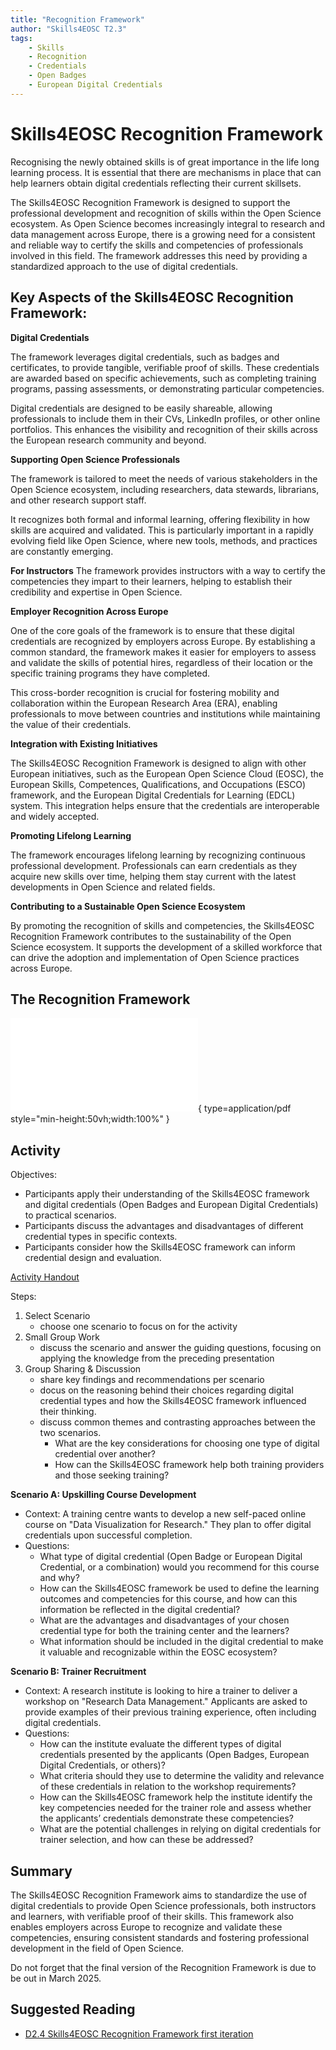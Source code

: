 ```yaml
---
title: "Recognition Framework"
author: "Skills4EOSC T2.3"
tags: 
    - Skills
    - Recognition
    - Credentials
    - Open Badges
    - European Digital Credentials
---
```


# Skills4EOSC Recognition Framework

Recognising the newly obtained skills is of great importance in the life long learning process. It is essential that there are mechanisms in place that can help learners obtain digital credentials reflecting their current skillsets.

The Skills4EOSC Recognition Framework is designed to support the professional development and recognition of skills within the Open Science ecosystem. As Open Science becomes increasingly integral to research and data management across Europe, there is a growing need for a consistent and reliable way to certify the skills and competencies of professionals involved in this field. The framework addresses this need by providing a standardized approach to the use of digital credentials.

## Key Aspects of the Skills4EOSC Recognition Framework:

**Digital Credentials**

The framework leverages digital credentials, such as badges and certificates, to provide tangible, verifiable proof of skills. These credentials are awarded based on specific achievements, such as completing training programs, passing assessments, or demonstrating particular competencies.

Digital credentials are designed to be easily shareable, allowing professionals to include them in their CVs, LinkedIn profiles, or other online portfolios. This enhances the visibility and recognition of their skills across the European research community and beyond.

**Supporting Open Science Professionals**

The framework is tailored to meet the needs of various stakeholders in the Open Science ecosystem, including researchers, data stewards, librarians, and other research support staff.

It recognizes both formal and informal learning, offering flexibility in how skills are acquired and validated. This is particularly important in a rapidly evolving field like Open Science, where new tools, methods, and practices are constantly emerging.

**For Instructors**
The framework provides instructors with a way to certify the competencies they impart to their learners, helping to establish their credibility and expertise in Open Science.

**Employer Recognition Across Europe**

One of the core goals of the framework is to ensure that these digital credentials are recognized by employers across Europe. By establishing a common standard, the framework makes it easier for employers to assess and validate the skills of potential hires, regardless of their location or the specific training programs they have completed.

This cross-border recognition is crucial for fostering mobility and collaboration within the European Research Area (ERA), enabling professionals to move between countries and institutions while maintaining the value of their credentials.

**Integration with Existing Initiatives**

The Skills4EOSC Recognition Framework is designed to align with other European initiatives, such as the European Open Science Cloud (EOSC), the European Skills, Competences, Qualifications, and Occupations (ESCO) framework, and the European Digital Credentials for Learning (EDCL) system. This integration helps ensure that the credentials are interoperable and widely accepted.

**Promoting Lifelong Learning**

The framework encourages lifelong learning by recognizing continuous professional development. Professionals can earn credentials as they acquire new skills over time, helping them stay current with the latest developments in Open Science and related fields.

**Contributing to a Sustainable Open Science Ecosystem**

By promoting the recognition of skills and competencies, the Skills4EOSC Recognition Framework contributes to the sustainability of the Open Science ecosystem. It supports the development of a skilled workforce that can drive the adoption and implementation of Open Science practices across Europe.

## The Recognition Framework

![Recognition Framework](../attachments/Skills4EOSC-RecognitionFramework.pdf){ type=application/pdf style="min-height:50vh;width:100%" }


## Activity

Objectives:

- Participants apply their understanding of the Skills4EOSC framework and digital credentials (Open Badges and European Digital Credentials) to practical scenarios.
- Participants discuss the advantages and disadvantages of different credential types in specific contexts.
- Participants consider how the Skills4EOSC framework can inform credential design and evaluation.

[Activity Handout](./attachments/Scenarios+Guidelines_RF.pdf)

Steps:

1. Select Scenario
    - choose one scenario to focus on for the activity
2. Small Group Work
    - discuss the scenario and answer the guiding questions, focusing on applying the knowledge from the preceding presentation
3. Group Sharing & Discussion
    - share  key findings and recommendations per scenario
    - docus on the reasoning behind their choices regarding digital credential types and how the Skills4EOSC framework influenced their thinking.
    - discuss common themes and contrasting approaches between the two scenarios. 
        - What are the key considerations for choosing one type of digital credential over another? 
        - How can the Skills4EOSC framework help both training providers and those seeking training?

**Scenario A: Upskilling Course Development**

- Context: A training centre wants to develop a new self-paced online course on "Data Visualization for Research." They plan to offer digital credentials upon successful completion.
- Questions: 
    - What type of digital credential (Open Badge or European Digital Credential, or a combination) would you recommend for this course and why?
    - How can the Skills4EOSC framework be used to define the learning outcomes and competencies for this course, and how can this information be reflected in the digital credential?
    - What are the advantages and disadvantages of your chosen credential type for both the training center and the learners?
    - What information should be included in the digital credential to make it valuable and recognizable within the EOSC ecosystem?

**Scenario B: Trainer Recruitment**

- Context: A research institute is looking to hire a trainer to deliver a workshop on "Research Data Management." Applicants are asked to provide examples of their previous training experience, often including digital credentials.
- Questions: 
    - How can the institute evaluate the different types of digital credentials presented by the applicants (Open Badges, European Digital Credentials, or others)?
    - What criteria should they use to determine the validity and relevance of these credentials in relation to the workshop requirements?
    - How can the Skills4EOSC framework help the institute identify the key competencies needed for the trainer role and assess whether the applicants’ credentials demonstrate these competencies?
    - What are the potential challenges in relying on digital credentials for trainer selection, and how can these be addressed?

## Summary

The Skills4EOSC Recognition Framework aims to standardize the use of digital credentials to provide Open Science professionals, both instructors and learners, with verifiable proof of their skills. This framework also enables employers across Europe to recognize and validate these competencies, ensuring consistent standards and fostering professional development in the field of Open Science.

Do not forget that the final version of the Recognition Framework is due to be out in March 2025.

## Suggested Reading

- [D2.4 Skills4EOSC Recognition Framework first iteration](https://zenodo.org/records/14797078)


